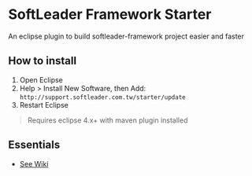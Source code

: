 # SoftLeader Framework Starter

An eclipse plugin to build softleader-framework project easier and faster

## How to install

1. Open Eclipse
2. Help > Install New Software, then Add: `http://support.softleader.com.tw/starter/update`
3. Restart Eclipse

> Requires eclipse 4.x+ with maven plugin installed

## Essentials
- [See Wiki](https://github.com/softleader/softleader-framework-starter/wiki)
